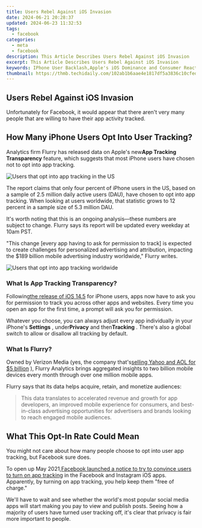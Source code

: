 ```yaml
---
title: Users Rebel Against iOS Invasion
date: 2024-06-21 20:28:37
updated: 2024-06-23 11:32:53
tags:
  - facebook
categories:
  - meta
  - facebook
description: This Article Describes Users Rebel Against iOS Invasion
excerpt: This Article Describes Users Rebel Against iOS Invasion
keywords: IPhone User Backlash,Apple's iOS Dominance and Consumer Reaction,Fighting Digital Surveillance in iOS Devices,IOS Security Breach Complaints by Users,Rebellion Against iPhone Data Mining Practices,User Resistance to Invasive iOS Updates,Public Opposition to Apple's Privacy Policies on iOS
thumbnail: https://thmb.techidaily.com/102ab1b6aae4e1817df5a3836c10cfedb2eea5b3cb906b121a8d1c61752ad28b.jpg
---
```


## Users Rebel Against iOS Invasion

 Unfortunately for Facebook, it would appear that there aren't very many people that are willing to have their app activity tracked.

## How Many iPhone Users Opt Into User Tracking?

 Analytics firm Flurry has released data on Apple's new**App Tracking Transparency** feature, which suggests that most iPhone users have chosen not to opt into app tracking.

![Users that opt into app tracking in the US](https://static1.makeuseofimages.com/wordpress/wp-content/uploads/2021/05/app-tracking-data-1.png)

 The report claims that only four percent of iPhone users in the US, based on a sample of 2.5 million daily active users (DAU), have chosen to opt into app tracking. When looking at users worldwide, that statistic grows to 12 percent in a sample size of 5.3 million DAU.

 It's worth noting that this is an ongoing analysis—these numbers are subject to change. Flurry says its report will be updated every weekday at 10am PST.

 "This change \[every app having to ask for permission to track\] is expected to create challenges for personalized advertising and attribution, impacting the $189 billion mobile advertising industry worldwide," Flurry writes.

![Users that opt into app tracking worldwide](https://static1.makeuseofimages.com/wordpress/wp-content/uploads/2021/05/app-tracking-data-2.png)

### What Is App Tracking Transparency?

 Following[the release of iOS 14.5](https://www.makeuseof.com/apple-releases-ios-14-5-update-iphone-ipad-ipod-touch/) for iPhone users, apps now have to ask you for permission to track you across other apps and websites. Every time you open an app for the first time, a prompt will ask you for permission.

 Whatever you choose, you can always adjust every app individually in your iPhone's **Settings** , under**Privacy** and then**Tracking** . There's also a global switch to allow or disallow all tracking by default.

### What Is Flurry?

 Owned by Verizon Media (yes, the company that's[selling Yahoo and AOL for $5 billion](https://www.makeuseof.com/verizon-selling-yahoo-aol/) ), Flurry Analytics brings aggregated insights to two billion mobile devices every month through over one million mobile apps.

 Flurry says that its data helps acquire, retain, and monetize audiences:

> This data translates to accelerated revenue and growth for app developers, an improved mobile experience for consumers, and best-in-class advertising opportunities for advertisers and brands looking to reach engaged mobile audiences.

## What This Opt-In Rate Could Mean

 You might not care about how many people choose to opt into user app tracking, but Facebook sure does.

 To open up May 2021,[Facebook launched a notice to try to convince users to turn on app tracking](https://www.makeuseof.com/facebook-instagram-user-tracking/) in the Facebook and Instagram iOS apps. Apparently, by turning on app tracking, you help keep them "free of charge."

 We'll have to wait and see whether the world's most popular social media apps will start making you pay to view and publish posts. Seeing how a majority of users have turned user tracking off, it's clear that privacy is fair more important to people.


<ins class="adsbygoogle"
     style="display:block"
     data-ad-format="autorelaxed"
     data-ad-client="ca-pub-7571918770474297"
     data-ad-slot="1223367746"></ins>



<ins class="adsbygoogle"
     style="display:block"
     data-ad-client="ca-pub-7571918770474297"
     data-ad-slot="8358498916"
     data-ad-format="auto"
     data-full-width-responsive="true"></ins>

